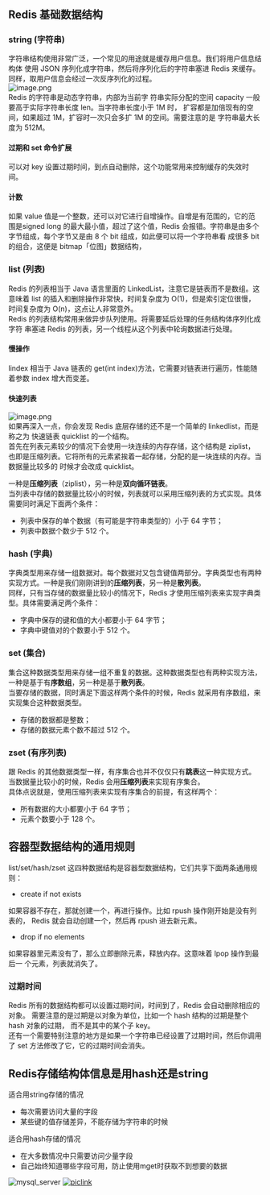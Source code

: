 <a name="ZB0gr"></a>
## <br />
<a name="MO4zL"></a>
## Redis 基础数据结构
<a name="sF5Bw"></a>
### string (字符串)
字符串结构使用非常广泛，一个常见的用途就是缓存用户信息。我们将用户信息结构体 使用 JSON 序列化成字符串，然后将序列化后的字符串塞进 Redis 来缓存。同样，取用户信息会经过一次反序列化的过程。<br />![image.png](https://cdn.nlark.com/yuque/0/2022/png/1204728/1653642897928-e21d3704-e6c8-4572-b544-ec3322cf9e24.png#clientId=ue20b33b7-4ac3-4&crop=0&crop=0&crop=1&crop=1&from=paste&id=u3d47966b&margin=%5Bobject%20Object%5D&name=image.png&originHeight=169&originWidth=572&originalType=binary&ratio=1&rotation=0&showTitle=false&size=3006&status=done&style=none&taskId=u1754464f-284d-4942-99d1-c3f0a637571&title=)<br />Redis 的字符串是动态字符串，内部为当前字 符串实际分配的空间 capacity 一般要高于实际字符串长度 len。当字符串长度小于 1M 时， 扩容都是加倍现有的空间，如果超过 1M，扩容时一次只会多扩 1M 的空间。需要注意的是 字符串最大长度为 512M。
<a name="ZchbZ"></a>
#### 过期和 set 命令扩展
可以对 key 设置过期时间，到点自动删除，这个功能常用来控制缓存的失效时间。
<a name="w8Dhp"></a>
#### 计数
如果 value 值是一个整数，还可以对它进行自增操作。自增是有范围的，它的范围是signed long 的最大最小值，超过了这个值，Redis 会报错。字符串是由多个字节组成，每个字节又是由 8 个 bit 组成，如此便可以将一个字符串看 成很多 bit 的组合，这便是 bitmap「位图」数据结构，
<a name="Ky07z"></a>
### list (列表)
Redis 的列表相当于 Java 语言里面的 LinkedList，注意它是链表而不是数组。这意味着 list 的插入和删除操作非常快，时间复杂度为 O(1)，但是索引定位很慢，时间复杂度为 O(n)，这点让人非常意外。<br />Redis 的列表结构常用来做异步队列使用。将需要延后处理的任务结构体序列化成字符 串塞进 Redis 的列表，另一个线程从这个列表中轮询数据进行处理。
<a name="CqHaG"></a>
#### 慢操作
lindex 相当于 Java 链表的 get(int index)方法，它需要对链表进行遍历，性能随着参数 index 增大而变差。
<a name="oslBH"></a>
#### 快速列表
![image.png](https://cdn.nlark.com/yuque/0/2022/png/1204728/1653643236492-7501bcb6-5a7d-4ffd-972e-98ec2fccedf8.png#clientId=ue20b33b7-4ac3-4&crop=0&crop=0&crop=1&crop=1&from=paste&height=61&id=Y6jdT&margin=%5Bobject%20Object%5D&name=image.png&originHeight=121&originWidth=1280&originalType=binary&ratio=1&rotation=0&showTitle=false&size=16251&status=done&style=none&taskId=u87b40620-8b22-44d8-a31a-7521f74fe9e&title=&width=640)<br />如果再深入一点，你会发现 Redis 底层存储的还不是一个简单的 linkedlist，而是称之为 快速链表 quicklist 的一个结构。<br />首先在列表元素较少的情况下会使用一块连续的内存存储，这个结构是 ziplist，也即是压缩列表。它将所有的元素紧挨着一起存储，分配的是一块连续的内存。当数据量比较多的 时候才会改成 quicklist。

一种是**压缩列表**（ziplist），另一种是**双向循环链表**。<br />当列表中存储的数据量比较小的时候，列表就可以采用压缩列表的方式实现。具体需要同时满足下面两个条件：

- 列表中保存的单个数据（有可能是字符串类型的）小于 64 字节；
- 列表中数据个数少于 512 个。
<a name="swHKq"></a>
### hash (字典)
字典类型用来存储一组数据对。每个数据对又包含键值两部分。字典类型也有两种实现方式。一种是我们刚刚讲到的**压缩列表**，另一种是**散列表**。<br />同样，只有当存储的数据量比较小的情况下，Redis 才使用压缩列表来实现字典类型。具体需要满足两个条件：

- 字典中保存的键和值的大小都要小于 64 字节；
- 字典中键值对的个数要小于 512 个。

<a name="Eyjs2"></a>
### set (集合)
集合这种数据类型用来存储一组不重复的数据。这种数据类型也有两种实现方法，一种是基于有**序数组**，另一种是基于**散列表**。<br />当要存储的数据，同时满足下面这样两个条件的时候，Redis 就采用有序数组，来实现集合这种数据类型。

- 存储的数据都是整数；
- 存储的数据元素个数不超过 512 个。
<a name="uhDPa"></a>
### zset (有序列表)
跟 Redis 的其他数据类型一样，有序集合也并不仅仅只有**跳表**这一种实现方式。当数据量比较小的时候，Redis 会用**压缩列表**来实现有序集合。<br />具体点说就是，使用压缩列表来实现有序集合的前提，有这样两个：

- 所有数据的大小都要小于 64 字节；
- 元素个数要小于 128 个。
<a name="U7GFW"></a>
## 容器型数据结构的通用规则
list/set/hash/zset 这四种数据结构是容器型数据结构，它们共享下面两条通用规则： 

- create if not exists

如果容器不存在，那就创建一个，再进行操作。比如 rpush 操作刚开始是没有列表的， Redis 就会自动创建一个，然后再 rpush 进去新元素。

- drop if no elements

如果容器里元素没有了，那么立即删除元素，释放内存。这意味着 lpop 操作到最后一 个元素，列表就消失了。
<a name="dqNKq"></a>
### 过期时间
Redis 所有的数据结构都可以设置过期时间，时间到了，Redis 会自动删除相应的对象。 需要注意的是过期是以对象为单位，比如一个 hash 结构的过期是整个 hash 对象的过期， 而不是其中的某个子 key。<br />还有一个需要特别注意的地方是如果一个字符串已经设置了过期时间，然后你调用了 set 方法修改了它，它的过期时间会消失。

<a name="XXLmB"></a>
## Redis存储结构体信息是用hash还是string
适合用string存储的情况

- 每次需要访问大量的字段
- 某些键的值存储差异，不能存储为字符串的时候

适合用hash存储的情况

- 在大多数情况中只需要访问少量字段
- 自己始终知道哪些字段可用，防止使用mget时获取不到想要的数据


![mysql_server](https://cdn.nlark.com/yuque/0/2022/png/1204728/1653642897928-e21d3704-e6c8-4572-b544-ec3322cf9e24.png)
[![piclink](https://cdn.nlark.com/yuque/0/2022/png/1204728/1653642897928-e21d3704-e6c8-4572-b544-ec3322cf9e24.png)](../../xxx.md)